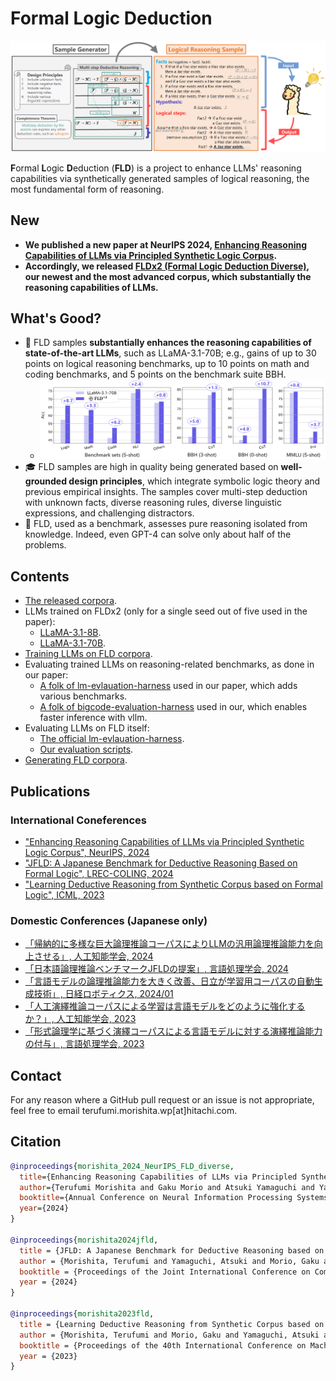 # Formal Logic Deduction
![ALT_overview](./images/ALT_overview.PNG)

**F**ormal **L**ogic **D**eduction (**FLD**) is a project to enhance LLMs' reasoning capabilities via synthetically generated samples of logical reasoning, the most fundamental form of reasoning.

## **New**
* **We published a new paper at NeurIPS 2024, [Enhancing Reasoning Capabilities of LLMs via Principled Synthetic Logic Corpus](https://arxiv.org/abs/2411.12498).**
* **Accordingly, we released [FLDx2 (Formal Logic Deduction Diverse)](https://huggingface.co/datasets/hitachi-nlp/FLDx2), our newest and the most advanced corpus, which substantially the reasoning capabilities of LLMs.**

## What's Good?
* 🚀 FLD samples **substantially enhances the reasoning capabilities of state-of-the-art LLMs**, such as LLaMA-3.1-70B; e.g., gains of up to 30 points on logical reasoning benchmarks, up to 10 points on math and coding benchmarks, and 5 points on the benchmark suite BBH.
  - ![barplot](./images/barplot.PNG)
* 🎓 FLD samples are high in quality being generated based on **well-grounded design principles**, which integrate symbolic logic theory and previous empirical insights. The samples cover multi-step deduction with unknown facts, diverse reasoning rules, diverse linguistic expressions, and challenging distractors.
* 👊 FLD, used as a benchmark, assesses pure reasoning isolated from knowledge. Indeed, even GPT-4 can solve only about half of the problems.

## Contents
* [The released corpora](https://github.com/hitachi-nlp/FLD-corpus).
* LLMs trained on FLDx2 (only for a single seed out of five used in the paper):
    * [LLaMA-3.1-8B](https://huggingface.co/hitachi-nlp/Llama-3.1-8B-FLDx2).
    * [LLaMA-3.1-70B](https://huggingface.co/hitachi-nlp/Llama-3.1-70B-FLDx2).
* [Training LLMs on FLD corpora](https://github.com/hitachi-nlp/FLD-prover/).
* Evaluating trained LLMs on reasoning-related benchmarks, as done in our paper:
    * [A folk of lm-evlauation-harness](https://github.com/hitachi-nlp/lm-evaluation-harness) used in our paper, which adds various benchmarks.
    * [A folk of bigcode-evaluation-harness](https://github.com/hitachi-nlp/bigcode-evaluation-harness) used in our, which enables faster inference with vllm.
* Evaluating LLMs on FLD itself:
    * [The official lm-evlauation-harness](https://github.com/EleutherAI/lm-evaluation-harness/tree/main/lm_eval/tasks/fld).
    * [Our evaluation scripts](https://github.com/hitachi-nlp/FLD-fewshot-ICL-eval).
* [Generating FLD corpora](https://github.com/hitachi-nlp/FLD-generator/).

## Publications

### International Coneferences
* ["Enhancing Reasoning Capabilities of LLMs via Principled Synthetic Logic Corpus", NeurIPS, 2024](https://arxiv.org/abs/2411.12498)
* ["JFLD: A Japanese Benchmark for Deductive Reasoning Based on Formal Logic", LREC-COLING, 2024](https://aclanthology.org/2024.lrec-main.832/)
* ["Learning Deductive Reasoning from Synthetic Corpus based on Formal Logic", ICML, 2023](https://arxiv.org/abs/2308.07336)

### Domestic Conferences (Japanese only)
* [「帰納的に多様な巨大論理推論コーパスによりLLMの汎用論理推論能力を向上させる」, 人工知能学会, 2024](https://confit.atlas.jp/guide/event-img/jsai2024/3Xin2-64/public/pdf?type=in)
* [「日本語論理推論ベンチマークJFLDの提案」, 言語処理学会, 2024](https://www.anlp.jp/proceedings/annual_meeting/2024/pdf_dir/A4-1.pdf)
* [「言語モデルの論理推論能力を大きく改善、日立が学習用コーパスの自動生成技術」, 日経ロボティクス, 2024/01](https://xtech.nikkei.com/atcl/nxt/mag/rob/18/012600001/00136)
* [「人工演繹推論コーパスによる学習は言語モデルをどのように強化するか？」, 人工知能学会, 2023](https://www.jstage.jst.go.jp/article/pjsai/JSAI2023/0/JSAI2023_2E5GS605/_pdf)
* [「形式論理学に基づく演繹コーパスによる言語モデルに対する演繹推論能力の付与」, 言語処理学会, 2023](https://www.anlp.jp/proceedings/annual_meeting/2023/pdf_dir/B1-2.pdf)

## Contact
For any reason where a GitHub pull request or an issue is not appropriate, feel free to email terufumi.morishita.wp[at]hitachi.com.

## Citation
```bibtex
@inproceedings{morishita_2024_NeurIPS_FLD_diverse,
  title={Enhancing Reasoning Capabilities of LLMs via Principled Synthetic Logic Corpus}, 
  author={Terufumi Morishita and Gaku Morio and Atsuki Yamaguchi and Yasuhiro Sogawa},
  booktitle={Annual Conference on Neural Information Processing Systems},
  year={2024}
}

@inproceedings{morishita2024jfld,
  title = {JFLD: A Japanese Benchmark for Deductive Reasoning based on Formal Logic},
  author = {Morishita, Terufumi and Yamaguchi, Atsuki and Morio, Gaku and Hikaru, Tomonari and Osamu Imaichi and Sogawa, Yasuhiro},
  booktitle = {Proceedings of the Joint International Conference on Computational Linguistics, Language Resources and Evaluation},
  year = {2024}
}

@inproceedings{morishita2023fld,
  title = {Learning Deductive Reasoning from Synthetic Corpus based on Formal Logic},
  author = {Morishita, Terufumi and Morio, Gaku and Yamaguchi, Atsuki and Sogawa, Yasuhiro},
  booktitle = {Proceedings of the 40th International Conference on Machine Learning},
  year = {2023}
}
```
